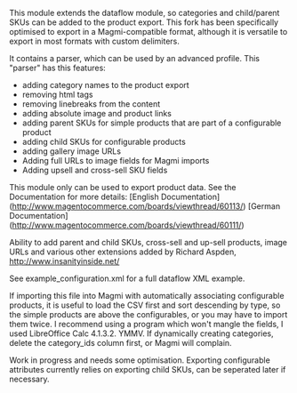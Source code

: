This module extends the dataflow module, so categories and child/parent SKUs can be added to the product export. This fork has been specifically optimised to export in a Magmi-compatible format, although it is versatile to export in most formats with custom delimiters.

It contains a parser, which can be used by an advanced profile. This &quot;parser&quot; has this features:
* adding category names to the product export
* removing html tags
* removing linebreaks from the content
* adding absolute image and product links
* adding parent SKUs for simple products that are part of a configurable product
* adding child SKUs for configurable products
* adding gallery image URLs
* Adding full URLs to image fields for Magmi imports
* Adding upsell and cross-sell SKU fields

This module only can be used to export product data. See the Documentation for more details: 
[English Documentation] (http://www.magentocommerce.com/boards/viewthread/60113/)
[German Documentation] (http://www.magentocommerce.com/boards/viewthread/60111/)

Ability to add parent and child SKUs, cross-sell and up-sell products, image URLs and various other extensions added by Richard Aspden, http://www.insanityinside.net/

See example_configuration.xml for a full dataflow XML example.

If importing this file into Magmi with automatically associating configurable products, it is useful to load the CSV first and sort descending by type, so the simple products are above the configurables, or you may have to import them twice. I recommend using a program which won't mangle the fields, I used LibreOffice Calc 4.1.3.2. YMMV. If dynamically creating categories, delete the category_ids column first, or Magmi will complain.

Work in progress and needs some optimisation. Exporting configurable attributes currently relies on exporting child SKUs, can be seperated later if necessary.</description>
